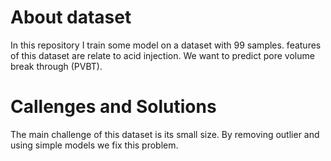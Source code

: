 
# About dataset
In this repository I train some model on a dataset with 99 samples. features of this dataset are relate to acid injection. We want to predict pore volume break through (PVBT).

# Callenges and Solutions
The main challenge of this dataset is its small size. By removing outlier and using simple models we fix this problem.

